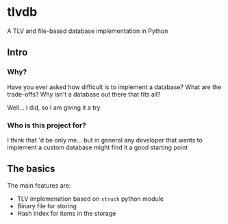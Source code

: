 # tlvdb

A TLV and file-based database implementation in Python

## Intro
### Why?

Have you ever asked how difficult is to implement a database? 
What are the trade-offs? Why isn't a database out there that fits all?

Well... I did, so I am giving it a try

### Who is this project for?

I think that 'd be only me... but in general any developer that wants to 
implement a custom database might find it a good starting point

## The basics

The main features are:

- TLV implemenation based on `struck` python module
- Binary file for storing
- Hash index for items in the storage
